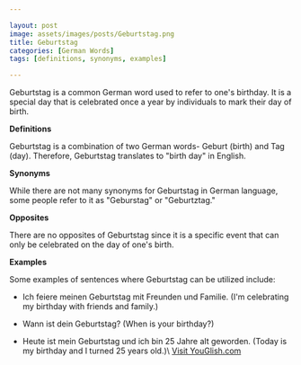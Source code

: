 ```yaml
---

layout: post
image: assets/images/posts/Geburtstag.png
title: Geburtstag
categories: [German Words]
tags: [definitions, synonyms, examples]

---
```


Geburtstag is a common German word used to refer to one's birthday. It is a special day that is celebrated once a year by individuals to mark their day of birth. 

**Definitions**

Geburtstag is a combination of two German words- Geburt (birth) and Tag (day). Therefore, Geburtstag translates to "birth day" in English. 

**Synonyms**

While there are not many synonyms for Geburtstag in German language, some people refer to it as "Geburstag" or "Geburtztag."

**Opposites**

There are no opposites of Geburtstag since it is a specific event that can only be celebrated on the day of one's birth.

**Examples**

Some examples of sentences where Geburtstag can be utilized include:

- Ich feiere meinen Geburtstag mit Freunden und Familie.
(I'm celebrating my birthday with friends and family.)

- Wann ist dein Geburtstag?
(When is your birthday?)

- Heute ist mein Geburtstag und ich bin 25 Jahre alt geworden.
(Today is my birthday and I turned 25 years old.)\ <a id="yg-widget-0" class="youglish-widget" data-query="Geburtstag" data-lang="german" data-components="8412" data-auto-start="0" data-bkg-color="theme_light" data-title="How%20to%20pronounce%20Geburtstag%20in%20German"  rel="nofollow" href="https://youglish.com">Visit YouGlish.com</a><script async src="https://youglish.com/public/emb/widget.js" charset="utf-8"></script>